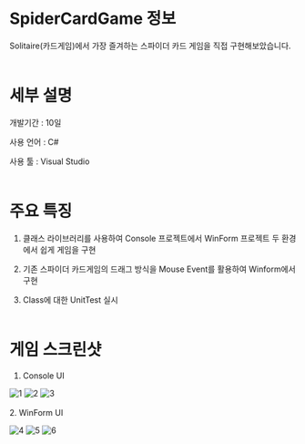 # SpiderCardGame 정보
Solitaire(카드게임)에서 가장 즐겨하는 스파이더 카드 게임을 직접 구현해보았습니다.
<br/><br/>
# 세부 설명
개발기간 : 10일

사용 언어 : C#

사용 툴 : Visual Studio
<br/><br/>
# 주요 특징
1. 클래스 라이브러리를 사용하여 Console 프로젝트에서 WinForm 프로젝트 두 환경에서 쉽게 게임을 구현

2. 기존 스파이더 카드게임의 드래그 방식을 Mouse Event를 활용하여 Winform에서 구현

3. Class에 대한 UnitTest 실시
<br/><br/>
# 게임 스크린샷
1. Console UI

![1](https://user-images.githubusercontent.com/25303946/47336394-84875680-d6ca-11e8-8b7f-2a23a31262a9.png)
![2](https://user-images.githubusercontent.com/25303946/47336396-88b37400-d6ca-11e8-810b-e1f70df2a721.png)
![3](https://user-images.githubusercontent.com/25303946/47336400-8c46fb00-d6ca-11e8-8e28-97eaed774291.png)
<br/><br/>
2. WinForm UI

![4](https://user-images.githubusercontent.com/25303946/47336405-8ea95500-d6ca-11e8-8533-395bb361813d.png)
![5](https://user-images.githubusercontent.com/25303946/47336407-92d57280-d6ca-11e8-9231-84e3ef58673e.png)
![6](https://user-images.githubusercontent.com/25303946/47336412-949f3600-d6ca-11e8-9cd9-284bce8c438a.png)
<br/><br/>
